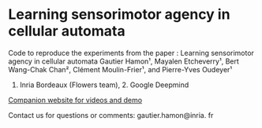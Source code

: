 # Learning sensorimotor agency in cellular automata

Code to reproduce the experiments from the paper : Learning sensorimotor agency in cellular automata
Gautier Hamon¹, Mayalen Etcheverry¹, Bert Wang-Chak Chan², Clément Moulin-Frier¹, and Pierre-Yves Oudeyer¹ 
1. Inria Bordeaux (Flowers team), 2. Google Deepmind


[Companion website for videos and demo](https://developmentalsystems.org/sensorimotor-lenia-companion/)

Contact us for questions or comments: gautier.hamon@inria. fr




